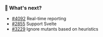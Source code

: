 ### 🔮 What's next?

- [#4092](https://github.com/stryker-mutator/stryker-js/issues/4092) Real-time reporting
- [#2855](https://github.com/stryker-mutator/stryker-js/issues/2855) Support Svelte
- [#3229](https://github.com/stryker-mutator/stryker-js/issues/3229) Ignore mutants based on heuristics


